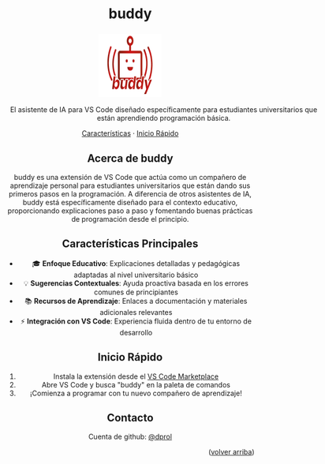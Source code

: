 <h1 align="center">buddy</h1>
<div align="center" style="margin-top: 24px;">

<div align="center">
  <a href="https://marketplace.visualstudio.com/">
    <img src="extension/media/buddy__logo.png" alt="buddy logo" width="128" height="128">
  </a>
 
  <p align="center" style="width: 640px">
    El asistente de IA para VS Code diseñado específicamente para estudiantes universitarios que están aprendiendo programación básica.
  </p>

  <p align="center">
    <a href="#características-principales">Características</a>
    ·
    <a href="#inicio-rápido">Inicio Rápido</a>
  </p>
</div>

## Acerca de buddy

buddy es una extensión de VS Code que actúa como un compañero de aprendizaje personal para estudiantes universitarios que están dando sus primeros pasos en la programación. A diferencia de otros asistentes de IA, buddy está específicamente diseñado para el contexto educativo, proporcionando explicaciones paso a paso y fomentando buenas prácticas de programación desde el principio.

## Características Principales

- 🎓 **Enfoque Educativo**: Explicaciones detalladas y pedagógicas adaptadas al nivel universitario básico
- 💡 **Sugerencias Contextuales**: Ayuda proactiva basada en los errores comunes de principiantes
- 📚 **Recursos de Aprendizaje**: Enlaces a documentación y materiales adicionales relevantes
- ⚡ **Integración con VS Code**: Experiencia fluida dentro de tu entorno de desarrollo

## Inicio Rápido

1. Instala la extensión desde el [VS Code Marketplace](https://marketplace.visualstudio.com/)
2. Abre VS Code y busca "buddy" en la paleta de comandos
3. ¡Comienza a programar con tu nuevo compañero de aprendizaje!

## Contacto

Cuenta de github: [@dprol](https://github.com/dprol)

<p align="right">(<a href="#readme-top">volver arriba</a>)</p>